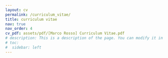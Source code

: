 ```yaml
---
layout: cv
permalink: /curriculum_vitae/
title: curriculum vitae
nav: true
nav_order: 4
cv_pdf: assets/pdf/[Marco Rosso] Curriculum Vitae.pdf
# description: This is a description of the page. You can modify it in '_pages/cv.md'. You can also change or remove the top pdf download button.
# toc:
#  sidebar: left
---
```

